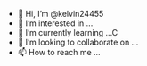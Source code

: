 - 👋 Hi, I’m @kelvin24455
- 👀 I’m interested in ...
- 🌱 I’m currently learning ...C
- 💞️ I’m looking to collaborate on ...
- 📫 How to reach me ...

<!---
kelvin24455/kelvin24455 is a ✨ special ✨ repository because its `README.md` (this file) appears on your GitHub profile.
You can click the Preview link to take a look at your changes.
--->
